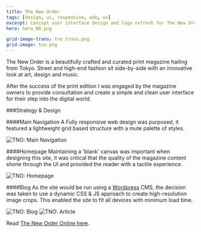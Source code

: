 ```yaml
---
title: The New Order
tags: [design, ui, responsive, web, ux]
excerpt: Concept user interface design and logo refresh for The New Order Magazine.
hero: hero_NO.png

grid-image-trans: tno_trans.png
grid-image: tno.png
---
```


The New Order is a beautifully crafted and curated print magazine hailing from Tokyo. Street and high-end fashion sit side-by-side with an innovative look at art, design and music.

After the success of the print edition I was engaged by the magazine owners to provide consultation and create a simple and clean user interface for their step into the digital world.

###Strategy &amp; Design

####Main Navigation
A Fully responsive web design was purposed, it featured a lightweight grid based structure with a mute palette of styles.

![TNO: Main Navigation](portfolio_img/neworder/new-order-nav.jpg)

####Homepage
Maintaining a 'blank' canvas was important when designing this site, it was critical that the quality of the magazine content shone through the UI and provided the reader with a tactile experience.

![TNO: Homepage](portfolio_img/neworder/new-order-hp01.jpg)

####Blog
As the site would be run using a [Wordpress](https://wordpress.com/) CMS, the decision was taken to use a dynamic CSS &amp; JS approach to create high-resolution image crops. This enabled the site to fit all devices with minimum load time.

![TNO: Blog](portfolio_img/neworder/new-order-blog.jpg)
![TNO: Article](portfolio_img/neworder/new-order-article.jpg) 

Read [The New Order Online here](http://thenewordermagazine.com/).